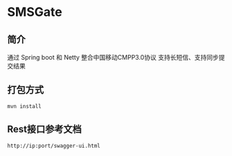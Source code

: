 # SMSGate

## 简介
通过 Spring boot 和 Netty 整合中国移动CMPP3.0协议
支持长短信、支持同步提交结果

## 打包方式
```shell script
mvn install
```

## Rest接口参考文档
```shell script
http://ip:port/swagger-ui.html
```
